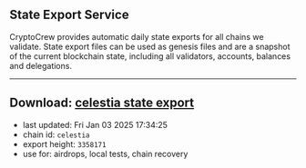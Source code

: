 ## State Export Service
CryptoCrew provides automatic daily state exports for all chains we validate. State export files can be used as genesis files and are a snapshot of the current blockchain state, including all validators, accounts, balances and delegations.

---
**Download: [celestia state export](https://dl-eu2.ccvalidators.com/SERVICE/celestia/celestia_export_3358171.json)**
---

- last updated: Fri Jan 03 2025 17:34:25
- chain id: `celestia`
- export height: `3358171`
- use for: airdrops, local tests, chain recovery
